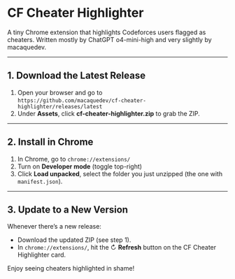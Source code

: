 # CF Cheater Highlighter

A tiny Chrome extension that highlights Codeforces users flagged as cheaters. Written mostly by ChatGPT o4-mini-high and very slightly by macaquedev. 

---

## 1. Download the Latest Release

1. Open your browser and go to  
   `https://github.com/macaquedev/cf-cheater-highlighter/releases/latest`  
2. Under **Assets**, click **cf-cheater-highlighter.zip** to grab the ZIP.

---

## 2. Install in Chrome

1. In Chrome, go to `chrome://extensions/`  
2. Turn on **Developer mode** (toggle top-right)  
3. Click **Load unpacked**, select the folder you just unzipped (the one with `manifest.json`).

---

## 3. Update to a New Version

Whenever there’s a new release:

- Download the updated ZIP (see step 1).  
- In `chrome://extensions/`, hit the ↻ **Refresh** button on the CF Cheater Highlighter card.

Enjoy seeing cheaters highlighted in shame!
